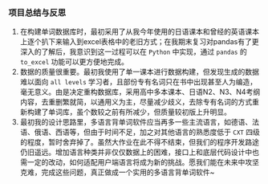 ### 项目总结与反思

1. 在构建单词数据库时，最初采用了从我今年使用的日语课本和曾经的英语课本上逐个扒下来输入到excel表格中的老旧方式；在我期末复习对pandas有了更深入的了解后，我意识到这一过程可以在 `Python` 中实现，通过 `pandas` 的 `to_excel` 功能可以更方便地完成。
2. 数据的质量很重要。最初我使用了单一课本进行数据构建，但发现生成的数据难以面向 `all levels` 学习者，且部份专有名词只在书中出现甚至人为编造，毫无意义。由是决定重构数据库，采用高中多本课本、日语N2、N3、N4考纲内容，去重删繁就简，以通用义为主，尽量减少歧义，去除专有名词的方式重新构建了单词库，虽个数较之前有所减少，但质量较初版上升明显。
3. 最初我的设计思路里，多语言背单词软件应当再多一些主流语言，如德语、法语、俄语、西语等，但由于时间不足，加之对其他语言的熟悉度低于 `CXT` 四级的程度，暂时舍弃掉了。虽然大作业在此不得不结束，但我们的程序开发路途仍旧遥远。增加语言种类并非仅仅数据上的困难，接口上和底层代码设计中也需一定的改动，如何适配用户端语言将成为新的挑战。愿我们能在未来中攻坚克难，完成这些问题，真正做成一个实用的多语言背单词软件~